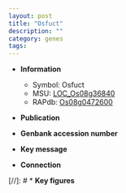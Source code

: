 ```yaml
---
layout: post
title: "Osfuct"
description: ""
category: genes
tags: 
---
```


* **Information**  
    + Symbol: Osfuct  
    + MSU: [LOC_Os08g36840](http://rice.uga.edu/cgi-bin/ORF_infopage.cgi?orf=LOC_Os08g36840)  
    + RAPdb: [Os08g0472600](http://rapdb.dna.affrc.go.jp/viewer/gbrowse_details/irgsp1?name=Os08g0472600)  

* **Publication**  

* **Genbank accession number**  

* **Key message**  

* **Connection**  

[//]: # * **Key figures**  


